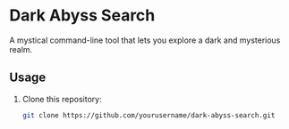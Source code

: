 # Dark Abyss Search

A mystical command-line tool that lets you explore a dark and mysterious realm.

## Usage

1. Clone this repository:
   ```bash
   git clone https://github.com/yourusername/dark-abyss-search.git
